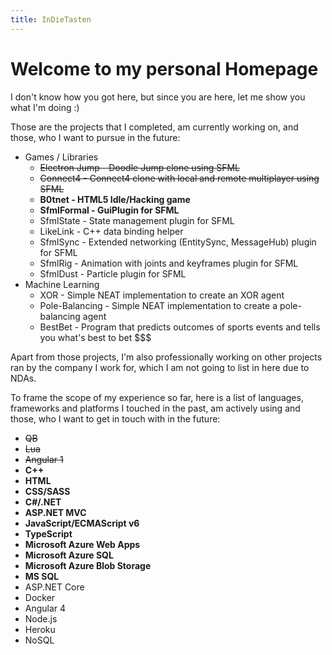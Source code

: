 ```yaml
---
title: InDieTasten
---
```


# Welcome to my personal Homepage

I don't know how you got here, but since you are here, let me show you what I'm doing :)

Those are the projects that I completed, am currently working on, and those, who I want to pursue in the future:

- Games / Libraries
    - ~~Electron Jump - Doodle Jump clone using SFML~~
    - ~~Connect4 - Connect4 clone with local and remote multiplayer using SFML~~
    - **B0tnet - HTML5 Idle/Hacking game**
    - **SfmlFormal - GuiPlugin for SFML**
    - SfmlState - State management plugin for SFML
    - LikeLink - C++ data binding helper
    - SfmlSync - Extended networking (EntitySync, MessageHub) plugin for SFML
    - SfmlRig - Animation with joints and keyframes plugin for SFML
    - SfmlDust - Particle plugin for SFML
- Machine Learning
    - XOR - Simple NEAT implementation to create an XOR agent
    - Pole-Balancing - Simple NEAT implementation to create a pole-balancing agent
    - BestBet - Program that predicts outcomes of sports events and tells you what's best to bet $$$

Apart from those projects, I'm also professionally working on other projects ran by the company I work for, which I am not going to list in here due to NDAs.

To frame the scope of my experience so far, here is a list of languages, frameworks and platforms I touched in the past, am actively using and those, who I want to get in touch with in the future:

- ~~QB~~
- ~~Lua~~
- ~~Angular 1~~
- **C++**
- **HTML**
- **CSS/SASS**
- **C#/.NET**
- **ASP.NET MVC**
- **JavaScript/ECMAScript v6**
- **TypeScript**
- **Microsoft Azure Web Apps**
- **Microsoft Azure SQL**
- **Microsoft Azure Blob Storage**
- **MS SQL**
- ASP.NET Core
- Docker
- Angular 4
- Node.js
- Heroku
- NoSQL


